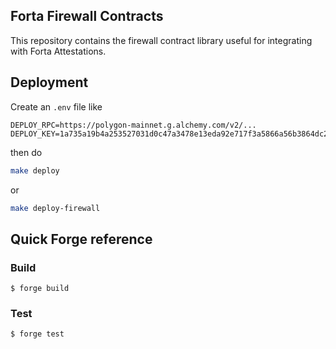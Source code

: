 ## Forta Firewall Contracts

This repository contains the firewall contract library useful for integrating with Forta Attestations.

## Deployment

Create an `.env` file like

```
DEPLOY_RPC=https://polygon-mainnet.g.alchemy.com/v2/...
DEPLOY_KEY=1a735a19b4a253527031d0c47a3478e13eda92e717f3a5866a56b3864dc29e7b
```

then do

```sh
make deploy
```

or

```sh
make deploy-firewall
```

## Quick Forge reference

### Build

```shell
$ forge build
```

### Test

```shell
$ forge test
```
